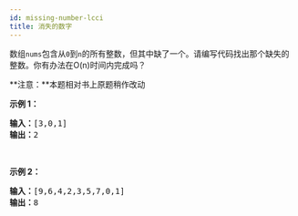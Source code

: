 ```yaml
---
id: missing-number-lcci
title: 消失的数字
---
```

数组<code>nums</code>包含从<code>0</code>到<code>n</code>的所有整数，但其中缺了一个。请编写代码找出那个缺失的整数。你有办法在O(n)时间内完成吗？

**注意：**本题相对书上原题稍作改动

**示例 1：**


<pre><strong>输入：</strong>[3,0,1]<br/><strong>输出：</strong>2</pre>

 

**示例 2：**


<pre><strong>输入：</strong>[9,6,4,2,3,5,7,0,1]<br/><strong>输出：</strong>8<br/></pre>

